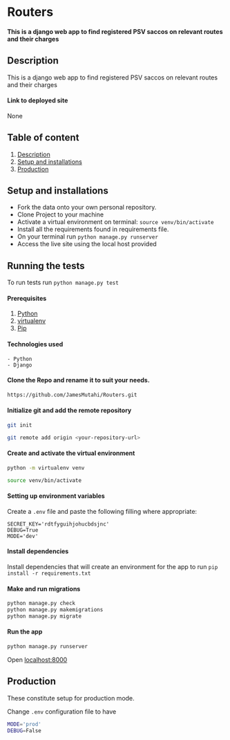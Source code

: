 # Routers
#### This is a django web app to find registered PSV saccos on relevant routes and their charges

## Description
This is a django web app to find registered PSV saccos on relevant routes and their charges

#### Link to deployed site
None

## Table of content
1. [Description](#description)
2. [Setup and installations](#setup-and-installations)
3. [Production](#Production)

## Setup and installations
* Fork the data onto your own personal repository.
* Clone Project to your machine
* Activate a virtual environment on terminal: `source venv/bin/activate`
* Install all the requirements found in requirements file.
* On your terminal run `python manage.py runserver`
* Access the live site using the local host provided

## Running the tests

To run tests run `python manage.py test`

#### Prerequisites
1. [Python](https://www.python.org/downloads/)
2. [virtualenv](https://virtualenv.pypa.io/en/stable/installation/)
3. [Pip](https://pip.pypa.io/en/stable/installing/)

#### Technologies used
    - Python
    - Django

#### Clone the Repo and rename it to suit your needs.
```bash
https://github.com/JamesMutahi/Routers.git
```
#### Initialize git and add the remote repository
```bash
git init
```
```bash
git remote add origin <your-repository-url>
```

#### Create and activate the virtual environment
```bash
python -m virtualenv venv
```

```bash
source venv/bin/activate
```

#### Setting up environment variables
Create a `.env` file and paste the following filling where appropriate:
```
SECRET_KEY='rdtfyguihjohucbdsjnc'
DEBUG=True
MODE='dev'
```

#### Install dependencies
Install dependencies that will create an environment for the app to run
`pip install -r requirements.txt`

#### Make and run migrations
```bash
python manage.py check
python manage.py makemigrations
python manage.py migrate
```

#### Run the app
```bash
python manage.py runserver
```
Open [localhost:8000](http://127.0.0.1:8000/)

## Production
These constitute setup for production mode.

Change `.env` configuration file to have
```bash
MODE='prod'
DEBUG=False
```